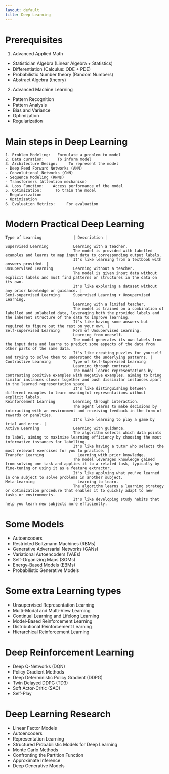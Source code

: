 ```yaml
---
layout: default
title: Deep Learning
---
```

# Prerequisites
1. Advanced Applied Math
- Statistician Algebra (Linear Algebra + Statistics)
- Differentiation (Calculus: ODE + PDE)
- Probabilistic Number theory (Random Numbers)
- Abstract Algebra (theory)
2. Advanced Machine Learning
- Pattern Recognition
- Pattern Analysis
- Bias and Variance
- Optimization
- Regularization 

# Main steps in Deep Learning 
```
1. Problem Modeling:   Formulate a problem to model
2. Data curation:      To inform model
3. Architecture Design:     To represent the model
- Deep Feed Forward Networks (ANN)
- Convolutional Networks (CNN)
- Sequence Modeling (RNNs)
- Transformers (Attention mechanism)
4. Loss Function:    Access performance of the model
5. Optimization:      To train the model
- Regularization
- Optimization
6. Evaluation Metrics:     For evaluation
```

# Modern Practical Deep Learning
```
Type of Learning              | Description |

Supervised Learning           Learning with a teacher.
                              The model is provided with labelled examples and learns to map input data to corresponding output labels.
                              It's like learning from a textbook with answers provided. |
Unsupervised Learning         Learning without a teacher.
                              The model is given input data without explicit labels and must find patterns or structures in the data on its own.
                              It's like exploring a dataset without any prior knowledge or guidance. |
Semi-supervised Learning      Supervised Learning + Unsupervised Learning.
                              Learning with a limited teacher.
                              The model is trained on a combination of labelled and unlabeled data, leveraging both the provided labels and the inherent structure of the data to improve learning.
                              It's like having some answers but required to figure out the rest on your own. |
Self-supervised Learning      Form of Unsupervised Learning.
                              Learning from oneself.
                              The model generates its own labels from the input data and learns to predict some aspects of the data from other parts of the same data.
                              It's like creating puzzles for yourself and trying to solve them to understand the underlying patterns. |
Contrastive Learning          Type of Self-Supervised Learning
                              Learning through contrast.
                              The model learns representations by contrasting positive examples with negative examples, aiming to bring similar instances closer together and push dissimilar instances apart in the learned representation space.
                              It's like distinguishing between different examples to learn meaningful representations without explicit labels.
Reinforcement Learning        Learning through interaction.
                              The agent learns to make decisions by interacting with an environment and receiving feedback in the form of rewards or penalties.
                              It's like learning to play a game by trial and error. |
Active Learning               Learning with guidance.
                              The algorithm selects which data points to label, aiming to maximize learning efficiency by choosing the most informative instances for labelling.
                              It's like having a tutor who selects the most relevant exercises for you to practice. |
Transfer Learning	            Learning with prior knowledge.
                              The model leverages knowledge gained from solving one task and applies it to a related task, typically by fine-tuning or using it as a feature extractor.
                              It's like applying what you've learned in one subject to solve problems in another subject.
Meta-Learning	                Learning to learn.
                              The algorithm learns a learning strategy or optimization procedure that enables it to quickly adapt to new tasks or environments.
                              It's like developing study habits that help you learn new subjects more efficiently.
````



# Some Models
- Autoencoders
- Restricted Boltzmann Machines (RBMs)
- Generative Adversarial Networks (GANs)
- Variational Autoencoders (VAEs)
- Self-Organizing Maps (SOMs)
- Energy-Based Models (EBMs)
- Probabilistic Generative Models

# Some extra Learning types
- Unsupervised Representation Learning
- Multi-Modal and Multi-View Learning
- Continual Learning and Lifelong Learning
- Model-Based Reinforcement Learning
- Distributional Reinforcement Learning
- Hierarchical Reinforcement Learning

# Deep Reinforcement Learning
- Deep Q-Networks (DQN)
- Policy Gradient Methods
- Deep Deterministic Policy Gradient (DDPG)
- Twin Delayed DDPG (TD3)
- Soft Actor-Critic (SAC)
- Self-Play

#  Deep Learning Research
- Linear Factor Models
- Autoencoders
- Representation Learning
- Structured Probabilistic Models for Deep Learning
- Monte Carlo Methods
- Confronting the Partition Function
- Approximate Inference
- Deep Generative Models


